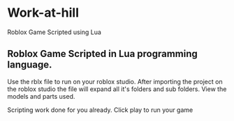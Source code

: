 # Work-at-hill
Roblox Game Scripted using Lua 


Roblox Game Scripted in Lua programming language.
---------------------------------------------------


Use the rblx file to run on your roblox studio. After importing the project
on the roblox studio the file will expand all it's folders and sub folders.
View the models and parts used. 


Scripting work done for you already. Click play to run your game 
